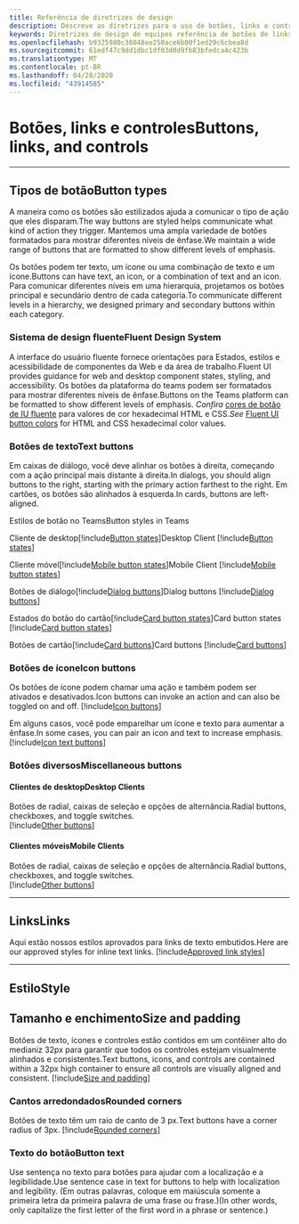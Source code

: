 ```yaml
---
title: Referência de diretrizes de design
description: Descreve as diretrizes para o uso de botões, links e controles em seus aplicativos
keywords: Diretrizes de design de equipes referência de botões de links cores
ms.openlocfilehash: b9325980c38048ee250ace6b00f1ed29c6cbea8d
ms.sourcegitcommit: 61edf47c9dd1dbc1df03d0d9fb83bfedca4c423b
ms.translationtype: MT
ms.contentlocale: pt-BR
ms.lasthandoff: 04/28/2020
ms.locfileid: "43914585"
---
```

# <a name="buttons-links-and-controls"></a><span data-ttu-id="19559-104">Botões, links e controles</span><span class="sxs-lookup"><span data-stu-id="19559-104">Buttons, links, and controls</span></span>

---

## <a name="button-types"></a><span data-ttu-id="19559-105">Tipos de botão</span><span class="sxs-lookup"><span data-stu-id="19559-105">Button types</span></span>

<span data-ttu-id="19559-106">A maneira como os botões são estilizados ajuda a comunicar o tipo de ação que eles disparam.</span><span class="sxs-lookup"><span data-stu-id="19559-106">The way buttons are styled helps communicate what kind of action they trigger.</span></span> <span data-ttu-id="19559-107">Mantemos uma ampla variedade de botões formatados para mostrar diferentes níveis de ênfase.</span><span class="sxs-lookup"><span data-stu-id="19559-107">We maintain a wide range of buttons that are formatted to show different levels of emphasis.</span></span>

<span data-ttu-id="19559-108">Os botões podem ter texto, um ícone ou uma combinação de texto e um ícone.</span><span class="sxs-lookup"><span data-stu-id="19559-108">Buttons can have text, an icon, or a combination of text and an icon.</span></span> <span data-ttu-id="19559-109">Para comunicar diferentes níveis em uma hierarquia, projetamos os botões principal e secundário dentro de cada categoria.</span><span class="sxs-lookup"><span data-stu-id="19559-109">To communicate different levels in a hierarchy, we designed primary and secondary buttons within each category.</span></span>

### <a name="fluent-design-system"></a><span data-ttu-id="19559-110">Sistema de design fluente</span><span class="sxs-lookup"><span data-stu-id="19559-110">Fluent Design System</span></span>

<span data-ttu-id="19559-111">A interface do usuário fluente fornece orientações para Estados, estilos e acessibilidade de componentes da Web e da área de trabalho.</span><span class="sxs-lookup"><span data-stu-id="19559-111">Fluent UI provides guidance for web and desktop component states, styling, and accessibility.</span></span> <span data-ttu-id="19559-112">Os botões da plataforma do teams podem ser formatados para mostrar diferentes níveis de ênfase.</span><span class="sxs-lookup"><span data-stu-id="19559-112">Buttons on the Teams platform can be formatted to show different levels of emphasis.</span></span> <span data-ttu-id="19559-113">*Confira*  [cores de botão de IU fluente](https://fluentsite.z22.web.core.windows.net/components/button/definition?showCode=false&showRtl=false&showTransparent=false&showVariables=true#types-emphasis) para valores de cor hexadecimal HTML e CSS.</span><span class="sxs-lookup"><span data-stu-id="19559-113">*See*  [Fluent UI button colors](https://fluentsite.z22.web.core.windows.net/components/button/definition?showCode=false&showRtl=false&showTransparent=false&showVariables=true#types-emphasis) for HTML and CSS hexadecimal color values.</span></span>

### <a name="text-buttons"></a><span data-ttu-id="19559-114">Botões de texto</span><span class="sxs-lookup"><span data-stu-id="19559-114">Text buttons</span></span>

<span data-ttu-id="19559-115">Em caixas de diálogo, você deve alinhar os botões à direita, começando com a ação principal mais distante à direita.</span><span class="sxs-lookup"><span data-stu-id="19559-115">In dialogs, you should align buttons to the right, starting with the primary action farthest to the right.</span></span> <span data-ttu-id="19559-116">Em cartões, os botões são alinhados à esquerda.</span><span class="sxs-lookup"><span data-stu-id="19559-116">In cards, buttons are left-aligned.</span></span>

<span data-ttu-id="19559-117">Estilos de botão no Teams</span><span class="sxs-lookup"><span data-stu-id="19559-117">Button styles in Teams</span></span>

<span data-ttu-id="19559-118">Cliente de desktop[!include[Button states](~/includes/design/buttons-image-states.html)]</span><span class="sxs-lookup"><span data-stu-id="19559-118">Desktop Client [!include[Button states](~/includes/design/buttons-image-states.html)]</span></span>

<span data-ttu-id="19559-119">Cliente móvel[!include[Mobile button states](~/includes/design/buttons-mobile-image-states.html)]</span><span class="sxs-lookup"><span data-stu-id="19559-119">Mobile Client [!include[Mobile button states](~/includes/design/buttons-mobile-image-states.html)]</span></span>

<span data-ttu-id="19559-120">Botões de diálogo[!include[Dialog buttons](~/includes/design/buttons-image-dialog.html)]</span><span class="sxs-lookup"><span data-stu-id="19559-120">Dialog buttons [!include[Dialog buttons](~/includes/design/buttons-image-dialog.html)]</span></span>

<span data-ttu-id="19559-121">Estados do botão do cartão[!include[Card button states](~/includes/design/buttons-image-cardstates.html)]</span><span class="sxs-lookup"><span data-stu-id="19559-121">Card button states [!include[Card button states](~/includes/design/buttons-image-cardstates.html)]</span></span>

<span data-ttu-id="19559-122">Botões de cartão[!include[Card buttons](~/includes/design/buttons-image-card.html)]</span><span class="sxs-lookup"><span data-stu-id="19559-122">Card buttons [!include[Card buttons](~/includes/design/buttons-image-card.html)]</span></span>

### <a name="icon-buttons"></a><span data-ttu-id="19559-123">Botões de ícone</span><span class="sxs-lookup"><span data-stu-id="19559-123">Icon buttons</span></span>

<span data-ttu-id="19559-124">Os botões de ícone podem chamar uma ação e também podem ser ativados e desativados.</span><span class="sxs-lookup"><span data-stu-id="19559-124">Icon buttons can invoke an action and can also be toggled on and off.</span></span>
[!include[Icon buttons](~/includes/design/buttons-image-icon.html)]

<span data-ttu-id="19559-125">Em alguns casos, você pode emparelhar um ícone e texto para aumentar a ênfase.</span><span class="sxs-lookup"><span data-stu-id="19559-125">In some cases, you can pair an icon and text to increase emphasis.</span></span>
[!include[Icon text buttons](~/includes/design/buttons-image-icontext.html)]

### <a name="miscellaneous-buttons"></a><span data-ttu-id="19559-126">Botões diversos</span><span class="sxs-lookup"><span data-stu-id="19559-126">Miscellaneous buttons</span></span>

#### <a name="desktop-clients"></a><span data-ttu-id="19559-127">Clientes de desktop</span><span class="sxs-lookup"><span data-stu-id="19559-127">Desktop Clients</span></span>
<span data-ttu-id="19559-128">Botões de radial, caixas de seleção e opções de alternância.</span><span class="sxs-lookup"><span data-stu-id="19559-128">Radial buttons, checkboxes, and toggle switches.</span></span><br/>
[!include[Other buttons](~/includes/design/buttons-image-others.html)]

#### <a name="mobile-clients"></a><span data-ttu-id="19559-129">Clientes móveis</span><span class="sxs-lookup"><span data-stu-id="19559-129">Mobile Clients</span></span>
<span data-ttu-id="19559-130">Botões de radial, caixas de seleção e opções de alternância.</span><span class="sxs-lookup"><span data-stu-id="19559-130">Radial buttons, checkboxes, and toggle switches.</span></span><br/>
[!include[Other buttons](~/includes/design/buttons-image-mobile-others.html)]

---

## <a name="links"></a><span data-ttu-id="19559-131">Links</span><span class="sxs-lookup"><span data-stu-id="19559-131">Links</span></span>

<span data-ttu-id="19559-132">Aqui estão nossos estilos aprovados para links de texto embutidos.</span><span class="sxs-lookup"><span data-stu-id="19559-132">Here are our approved styles for inline text links.</span></span>
[!include[Approved link styles](~/includes/design/links-image-text.html)]

---

## <a name="style"></a><span data-ttu-id="19559-133">Estilo</span><span class="sxs-lookup"><span data-stu-id="19559-133">Style</span></span>

## <a name="size-and-padding"></a><span data-ttu-id="19559-134">Tamanho e enchimento</span><span class="sxs-lookup"><span data-stu-id="19559-134">Size and padding</span></span>

<span data-ttu-id="19559-135">Botões de texto, ícones e controles estão contidos em um contêiner alto do medianiz 32px para garantir que todos os controles estejam visualmente alinhados e consistentes.</span><span class="sxs-lookup"><span data-stu-id="19559-135">Text buttons, icons, and controls are contained within a 32px high container to ensure all controls are visually aligned and consistent.</span></span>
[!include[Size and padding](~/includes/design/style-image-size.html)]

### <a name="rounded-corners"></a><span data-ttu-id="19559-136">Cantos arredondados</span><span class="sxs-lookup"><span data-stu-id="19559-136">Rounded corners</span></span>

<span data-ttu-id="19559-137">Botões de texto têm um raio de canto de 3 px.</span><span class="sxs-lookup"><span data-stu-id="19559-137">Text buttons have a corner radius of 3px.</span></span>
[!include[Rounded corners](~/includes/design/style-image-corners.html)]

### <a name="button-text"></a><span data-ttu-id="19559-138">Texto do botão</span><span class="sxs-lookup"><span data-stu-id="19559-138">Button text</span></span>

<span data-ttu-id="19559-139">Use sentença no texto para botões para ajudar com a localização e a legibilidade.</span><span class="sxs-lookup"><span data-stu-id="19559-139">Use sentence case in text for buttons to help with localization and legibility.</span></span> <span data-ttu-id="19559-140">(Em outras palavras, coloque em maiúscula somente a primeira letra da primeira palavra de uma frase ou frase.)</span><span class="sxs-lookup"><span data-stu-id="19559-140">(In other words, only capitalize the first letter of the first word in a phrase or sentence.)</span></span>
